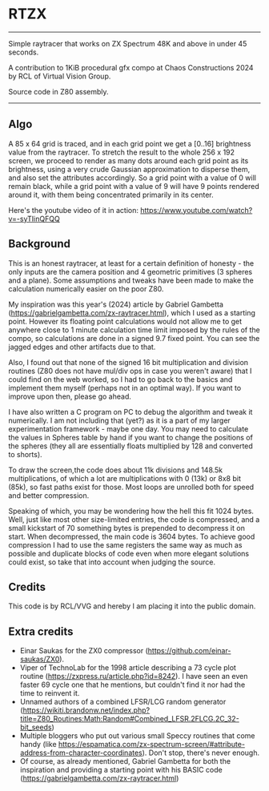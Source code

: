 # RTZX

-------------------------------------------------------------------------------
 Simple raytracer that works on ZX Spectrum 48K and above in under 45 seconds.

 A contribution to 1KiB procedural gfx compo at Chaos Constructions 2024 
                 by RCL of Virtual Vision Group.

 Source code in Z80 assembly.

-------------------------------------------------------------------------------

## Algo

  A 85 x 64 grid is traced, and in each grid point we get a [0..16] brightness 
value from the raytracer. To stretch the result to the whole 256 x 192 screen,
we proceed to render as many dots around each grid point as its brightness, using
a very crude Gaussian approximation to disperse them, and also set the attributes
accordingly. So a grid point with a value of 0 will remain black, while a grid
point with a value of 9 will have 9 points rendered around it, with them being
concentrated primarily in its center.

  Here's the youtube video of it in action: https://www.youtube.com/watch?v=-syTIinQFQQ

## Background

  This is an honest raytracer, at least for a certain definition of honesty - 
the only inputs are the camera position and 4 geometric primitives (3 spheres 
and a plane). Some assumptions and tweaks have been made to make the calculation
numerically easier on the poor Z80.

  My inspiration was this year's (2024) article by Gabriel Gambetta
(https://gabrielgambetta.com/zx-raytracer.html), which I used as a starting 
point. However its floating point calculations would not allow me to get anywhere
close to 1 minute calculation time limit imposed by the rules of the compo, so
calculations are done in a signed 9.7 fixed point. You can see the jagged edges
and other artifacts due to that.

Also, I found out that none of the signed 16 bit multiplication and division 
routines (Z80 does not have mul/div ops in case you weren't aware) that
I could find on the web worked, so I had to go back to the basics and implement
them myself (perhaps not in an optimal way). If you want to improve upon then,
please go ahead.

I have also written a C program on PC to debug the algorithm and tweak it
numerically. I am not including that (yet?) as it is a part of my larger
experimentation framework - maybe one day. You may need to calculate the values
in Spheres table by hand if you want to change the positions of the spheres (they
all are essentially floats multiplied by 128 and converted to shorts).

To draw the screen,the code does about 11k divisions and 148.5k multiplications,
of which a lot are multiplications with 0 (13k) or 8x8 bit (85k), so fast paths
exist for those. Most loops are unrolled both for speed and better compression.

Speaking of which, you may be wondering how the hell this fit 1024 bytes. Well,
just like most other size-limited entries, the code is compressed, and a small
kickstart of 70 something bytes is prepended to decompress it on start. When
decompressed, the main code is 3604 bytes. To achieve good compression I had to
use the same registers the same way as much as possible and duplicate blocks of
code even when more elegant solutions could exist, so take that into account when 
judging the source.

## Credits

 This code is by RCL/VVG and hereby I am placing it into the public domain.

## Extra credits

 - Einar Saukas for the ZX0 compressor (https://github.com/einar-saukas/ZX0).
 - Viper of TechnoLab for the 1998 article describing a 73 cycle plot routine (https://zxpress.ru/article.php?id=8242).
   I have seen an even faster 69 cycle one that he mentions, but couldn't find it nor had
   the time to reinvent it.
 - Unnamed authors of a combined LFSR/LCG random generator (https://wikiti.brandonw.net/index.php?title=Z80_Routines:Math:Random#Combined_LFSR.2FLCG.2C_32-bit_seeds)
 - Multiple bloggers who put out various small Speccy routines that come handy
   (like https://espamatica.com/zx-spectrum-screen/#attribute-address-from-character-coordinates). Don't stop, there's never enough.
 - Of course, as already mentioned, Gabriel Gambetta for both the inspiration
    and providing a starting point with his BASIC code (https://gabrielgambetta.com/zx-raytracer.html)
